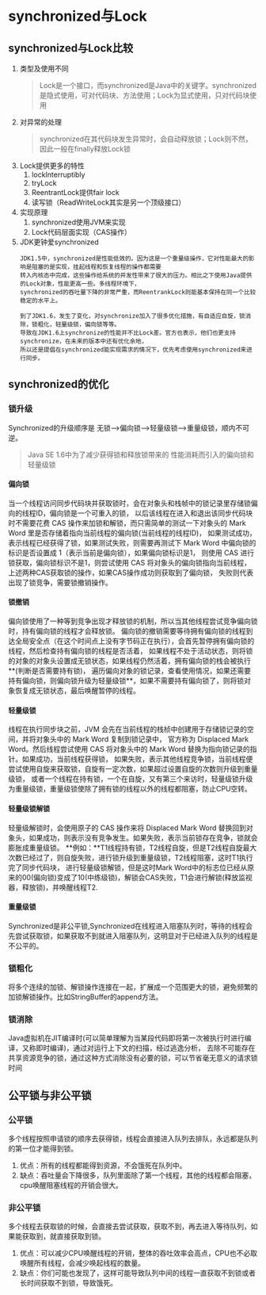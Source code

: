 # synchronized与Lock
## synchronized与Lock比较
1. 类型及使用不同
    > Lock是一个接口，而synchronized是Java中的关键字。synchronized是隐式使用，可对代码块、方法使用；Lock为显式使用，只对代码块使用
2. 对异常的处理
    > synchronized在其代码块发生异常时，会自动释放锁；Lock则不然，因此一般在finally释放Lock锁
3. Lock提供更多的特性
    1. lockInterruptibly
    2. tryLock
    3. ReentrantLock提供fair lock
    0. 读写锁（ReadWriteLock其实是另一个顶级接口）
4. 实现原理
    1. synchronized使用JVM来实现
    2. Lock代码层面实现（CAS操作）
5. JDK更钟爱synchronized
    ```
    JDK1.5中，synchronized是性能低效的。因为这是一个重量级操作，它对性能最大的影响是阻塞的是实现，挂起线程和恢复线程的操作都需要
    转入内核态中完成，这些操作给系统的并发性带来了很大的压力。相比之下使用Java提供的Lock对象，性能更高一些。多线程环境下，
    synchronized的吞吐量下降的非常严重，而ReentrankLock则能基本保持在同一个比较稳定的水平上。
    
    到了JDK1.6，发生了变化，对synchronize加入了很多优化措施，有自适应自旋，锁消除，锁粗化，轻量级锁，偏向锁等等。
    导致在JDK1.6上synchronize的性能并不比Lock差。官方也表示，他们也更支持synchronize，在未来的版本中还有优化余地，
    所以还是提倡在synchronized能实现需求的情况下，优先考虑使用synchronized来进行同步。
    ```
## synchronized的优化
### 锁升级
Synchronized的升级顺序是 无锁-->偏向锁-->轻量级锁-->重量级锁，顺内不可逆。
> Java SE 1.6中为了减少获得锁和释放锁带来的 性能消耗而引入的偏向锁和轻量级锁
#### 偏向锁
当一个线程访问同步代码块并获取锁时，会在对象头和栈帧中的锁记录里存储锁偏向的线程ID，偏向锁是一个可重入的锁，
以后该线程在进入和退出该同步代码块时不需要花费 CAS 操作来加锁和解锁，而只需简单的测试一下对象头的 Mark Word 里是否存储着指向当前线程的偏向锁(当前线程的线程ID)，
如果测试成功，表示线程已经获得了锁，如果测试失败，则需要再测试下 Mark Word 中偏向锁的标识是否设置成 1（表示当前是偏向锁），如果偏向锁标识是1，
则使用 CAS 进行锁获取，偏向锁标识不是1，则尝试使用 CAS 将对象头的偏向锁指向当前线程，上述两种CAS获取锁的操作，如果CAS操作成功则获取到了偏向锁，
失败则代表出现了锁竞争，需要锁撤销操作。
#### 锁撤销
偏向锁使用了一种等到竞争出现才释放锁的机制，所以当其他线程尝试竞争偏向锁时，持有偏向锁的线程才会释放锁。
偏向锁的撤销需要等待拥有偏向锁的线程到达全局安全点（在这个时间点上没有字节码正在执行），会首先暂停拥有偏向锁的线程，然后检查持有偏向锁的线程是否活着，
如果线程不处于活动状态，则将锁的对象的对象头设置成无锁状态，如果线程仍然活着，拥有偏向锁的栈会被执行**(判断是否需要持有锁)，
遍历偏向对象的锁记录，查看使用情况，如果还需要持有偏向锁，则偏向锁升级为轻量级锁**，如果不需要持有偏向锁了，则将锁对象恢复成无锁状态，最后唤醒暂停的线程。
#### 轻量级锁
线程在执行同步块之前，JVM 会先在当前线程的栈桢中创建用于存储锁记录的空间，并将对象头中的 Mark Word 复制到锁记录中，
官方称为 Displaced Mark Word。然后线程尝试使用 CAS 将对象头中的 Mark Word 替换为指向锁记录的指针。如果成功，当前线程获得锁，
如果失败，表示其他线程竞争锁，当前线程便尝试使用自旋来获取锁，自旋有一定次数，如果超过设置自旋的次数则升级到重量级锁，
或者一个线程在持有锁，一个在自旋，又有第三个来访时，轻量级锁升级为重量级锁，重量级锁使除了拥有锁的线程以外的线程都阻塞，防止CPU空转。
#### 轻量级锁解锁
轻量级解锁时，会使用原子的 CAS 操作来将 Displaced Mark Word 替换回到对象头，如果成功，则表示没有竞争发生。如果失败，表示当前锁存在竞争，锁就会膨胀成重量级锁。
**例如：**T1线程持有锁，T2线程自旋，但是T2线程自旋最大次数已经过了，则自旋失败，进行锁升级到重量级锁，T2线程阻塞，这时T1执行完了同步代码块，
进行轻量级锁解锁，但是这时Mark Word中的标志位已经从原来的00(偏向锁)变成了10(中练级锁)，解锁会CAS失败，T1会进行解锁(释放监视器，释放锁)，并唤醒线程T2.
#### 重量级锁
Synchronized是非公平锁,Synchronized在线程进入阻塞队列时，等待的线程会先尝试获取锁，如果获取不到就进入阻塞队列，这明显对于已经进入队列的线程是不公平的。

### 锁粗化
将多个连续的加锁、解锁操作连接在一起，扩展成一个范围更大的锁，避免频繁的加锁解锁操作。比如StringBuffer的append方法。
### 锁消除
Java虚拟机在JIT编译时(可以简单理解为当某段代码即将第一次被执行时进行编译，又称即时编译)，通过对运行上下文的扫描，经过逃逸分析，
去除不可能存在共享资源竞争的锁，通过这种方式消除没有必要的锁，可以节省毫无意义的请求锁时间

## 公平锁与非公平锁
### 公平锁
多个线程按照申请锁的顺序去获得锁，线程会直接进入队列去排队，永远都是队列的第一位才能得到锁。
1. 优点：所有的线程都能得到资源，不会饿死在队列中。
2. 缺点：吞吐量会下降很多，队列里面除了第一个线程，其他的线程都会阻塞，cpu唤醒阻塞线程的开销会很大。
### 非公平锁
多个线程去获取锁的时候，会直接去尝试获取，获取不到，再去进入等待队列，如果能获取到，就直接获取到锁。
1. 优点：可以减少CPU唤醒线程的开销，整体的吞吐效率会高点，CPU也不必取唤醒所有线程，会减少唤起线程的数量。
2. 缺点：你们可能也发现了，这样可能导致队列中间的线程一直获取不到锁或者长时间获取不到锁，导致饿死。
